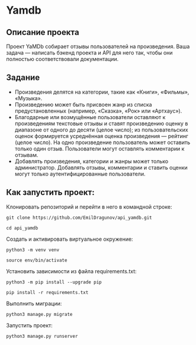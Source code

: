 # Yamdb
## Описание проекта
Проект YaMDb собирает отзывы пользователей на произведения. Ваша задача — написать бэкенд проекта и API для него так, чтобы они полностью соответствовали документации.
## Задание
- Произведения делятся на категории, такие как «Книги», «Фильмы», «Музыка».
- Произведению может быть присвоен жанр из списка предустановленных (например, «Сказка», «Рок» или «Артхаус»).
- Благодарные или возмущённые пользователи оставляют к произведениям текстовые отзывы и ставят произведению оценку в диапазоне от одного до десяти (целое число); из пользовательских оценок формируется усреднённая оценка произведения — рейтинг (целое число). На одно произведение пользователь может оставить только один отзыв. Пользователи могут оставлять комментарии к отзывам.
- Добавлять произведения, категории и жанры может только администратор. Добавлять отзывы, комментарии и ставить оценки могут только аутентифицированные пользователи.
## Как запустить проект:

Клонировать репозиторий и перейти в него в командной строке:

```
git clone https://github.com/EmilDragunov/api_yamdb.git
```

```
cd api_yamdb
```

Cоздать и активировать виртуальное окружение:

```
python3 -m venv venv
```

```
source env/bin/activate
```

Установить зависимости из файла requirements.txt:

```
python3 -m pip install --upgrade pip
```

```
pip install -r requirements.txt
```

Выполнить миграции:

```
python3 manage.py migrate
```

Запустить проект:

```
python3 manage.py runserver
```